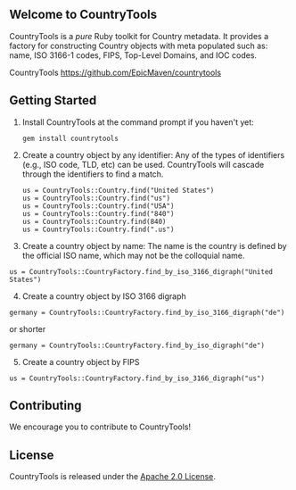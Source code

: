 ## Welcome to CountryTools

CountryTools is a _pure_ Ruby toolkit for Country metadata. It provides a factory for constructing Country objects with meta populated such as: name, ISO 3166-1 codes, FIPS, Top-Level Domains, and IOC codes.

CountryTools
https://github.com/EpicMaven/countrytools

## Getting Started

1. Install CountryTools at the command prompt if you haven't yet:
   ```
   gem install countrytools
   ```

2. Create a country object by any identifier:
   Any of the types of identifiers (e.g., ISO code, TLD, etc) can be used.
   CountryTools will cascade through the identifiers to find a match.
   ```
   us = CountryTools::Country.find("United States")
   us = CountryTools::Country.find("us")
   us = CountryTools::Country.find("USA")
   us = CountryTools::Country.find("840")
   us = CountryTools::Country.find(840)
   us = CountryTools::Country.find(".us")
   ```

3. Create a country object by name:
   The name is the country is defined by the official ISO name, which may not be
   the colloquial name.

```
us = CountryTools::CountryFactory.find_by_iso_3166_digraph("United States")
```

4. Create a country object by ISO 3166 digraph

```
germany = CountryTools::CountryFactory.find_by_iso_3166_digraph("de")
```

  or shorter

```
germany = CountryTools::CountryFactory.find_by_iso_digraph("de")
```

5. Create a country object by FIPS

```
us = CountryTools::CountryFactory.find_by_iso_3166_digraph("us")
```

## Contributing

We encourage you to contribute to CountryTools!

## License

CountryTools is released under the [Apache 2.0 License](https://www.apache.org/licenses/LICENSE-2.0.txt).
